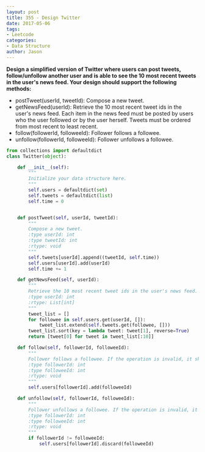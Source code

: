 ```yaml
---
layout: post
title: 355 - Design Twitter
date: 2017-05-06
tags:
- Leetcode
categories:
- Data Structure
author: Jason
---
```

**Design a simplified version of Twitter where users can post tweets, follow/unfollow another user and is able to see the 10 most recent tweets in the user's news feed. Your design should support the following methods:**
* postTweet(userId, tweetId): Compose a new tweet.
* getNewsFeed(userId): Retrieve the 10 most recent tweet ids in the user's news feed. Each item in the news feed must be posted by users who the user followed or by the user herself. Tweets must be ordered from most recent to least recent.
* follow(followerId, followeeId): Follower follows a followee.
* unfollow(followerId, followeeId): Follower unfollows a followee.


```python
from collections import defaultdict
class Twitter(object):

    def __init__(self):
        """
        Initialize your data structure here.
        """
        self.users = defaultdict(set)
        self.tweets = defaultdict(list)
        self.time = 0


    def postTweet(self, userId, tweetId):
        """
        Compose a new tweet.
        :type userId: int
        :type tweetId: int
        :rtype: void
        """
        self.tweets[userId].append((tweetId, self.time))
        self.users[userId].add(userId)
        self.time += 1

    def getNewsFeed(self, userId):
        """
        Retrieve the 10 most recent tweet ids in the user's news feed. Each item in the news feed must be posted by users who the user followed or by the user herself. Tweets must be ordered from most recent to least recent.
        :type userId: int
        :rtype: List[int]
        """
        tweet_list = []
        for followee in self.users.get(userId, []):
            tweet_list.extend(self.tweets.get(followee, []))
        tweet_list.sort(key = lambda tweet: tweet[1], reverse=True)
        return [tweet[0] for tweet in tweet_list[:10]]

    def follow(self, followerId, followeeId):
        """
        Follower follows a followee. If the operation is invalid, it should be a no-op.
        :type followerId: int
        :type followeeId: int
        :rtype: void
        """
        self.users[followerId].add(followeeId)

    def unfollow(self, followerId, followeeId):
        """
        Follower unfollows a followee. If the operation is invalid, it should be a no-op.
        :type followerId: int
        :type followeeId: int
        :rtype: void
        """
        if followerId != followeeId:
            self.users[followerId].discard(followeeId)
```
